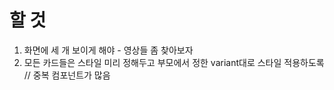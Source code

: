 # 할 것
1. 화면에 세 개 보이게 해야 - 영상들 좀 찾아보자
2. 모든 카드들은 스타일 미리 정해두고 부모에서 정한 variant대로 스타일 적용하도록 // 중복 컴포넌트가 많음